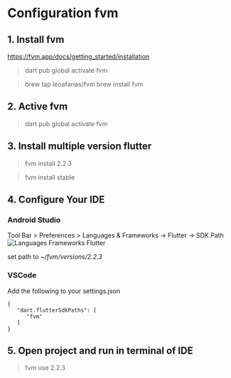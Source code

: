 # Configuration fvm
## 1. Install fvm
https://fvm.app/docs/getting_started/installation

>dart pub global activate fvm

>brew tap leoafarias/fvm
>brew install fvm

## 2. Active fvm
>dart pub global activate fvm

## 3. Install multiple version flutter
>fvm install 2.2.3

>fvm install stable

## 4. Configure Your IDE
### Android Studio
Tool Bar > Preferences > Languages & Frameworks -> Flutter -> SDK Path
![Languages   Frameworks Flutter](https://user-images.githubusercontent.com/5656118/131211379-41ddc28b-4dec-4ee3-b3d8-8aee2cdb86f1.png)

set path to *~/fvm/versions/2.2.3*

### VSCode
Add the following to your settings.json
```
{
   "dart.flutterSdkPaths": [
      "fvm"
   ]
}
```
## 5. Open project and run in terminal of IDE
>fvm use 2.2.3
